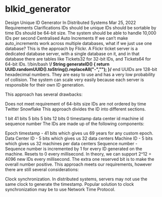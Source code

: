 # blkid_generator
Design Unique ID Generator In Distributed Systems Mar 25, 2022  Requirements Clarifications IDs should be unique IDs should be sortable by time IDs should be 64-bit size. The system should be able to handle 10,000 IDs per second Centralised Auto Increments If we can’t make auto_increments work across multiple databases, what if we just use one database? This is the approach by Flickr.  A Flickr ticket server is a dedicated database server, with a single database on it, and in that database there are tables like Tickets32 for 32-bit IDs, and Tickets64 for 64-bit IDs.
!/bin/bash !**/
String generateID() {
    return UUID.randomUUID().toString().replaceAll("-","");
}/**
end
UUIDs are 128-bit hexadecimal numbers. They are easy to use and has a very low probability of collision. The system can scale very easily because each server is responsible for their own ID generation.

This approach has several drawbacks:

Does not meet requirement of 64-bits size
IDs are not ordered by time
Twitter Snowflake
This approach divides the ID into different sections.

1 bit	41 bits	5 bits	5 bits	12 bits
0	timestamp	data center id	machine id	sequence number
The IDs are made up of the following components:

Epoch timestamp - 41 bits which gives us 69 years for any custom epoch.
Data Center ID - 5 bits which gives us 32 data centers
Machine ID - 5 bits which gives us 32 machines per data centers
Sequence number - Sequence number is incremented by 1 for every ID generated on the machine. Resets to 0 every millisecond. In theory, we can support 2^12 = 4096 new IDs every millisecond.
The extra one reserved bit is to make the overall number positive.
This approach meets our requirements, however there are still several considerations:

Clock synchronization. In distributed systems, servers may not use the same clock to generate the timestamp. Popular solution to clock synchronization may be to use Network Time Protocol.
